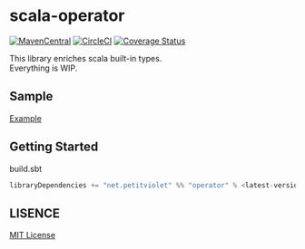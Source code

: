 # scala-operator

[![MavenCentral](https://maven-badges.herokuapp.com/maven-central/net.petitviolet/operator_2.12/badge.svg)](https://maven-badges.herokuapp.com/maven-central/net.petitviolet/operator_2.12)
[![CircleCI](https://circleci.com/gh/petitviolet/scala-operator/tree/master.svg?style=svg)](https://circleci.com/gh/petitviolet/scala-operator/tree/master)
[![Coverage Status](https://coveralls.io/repos/github/petitviolet/scala-operator/badge.svg?branch=master)](https://coveralls.io/github/petitviolet/scala-operator?branch=master)

This library enriches scala built-in types.  
Everything is WIP.

## Sample

[Example](https://github.com/petitviolet/scala-operator/blob/master/modules/example/src/main/scala/net/petitviolet/operator/Example.scala)

## Getting Started

build.sbt

```scala
libraryDependencies += "net.petitviolet" %% "operator" % <latest-version>
```

## LISENCE

[MIT License](https://petitviolet.mit-license.org/)
